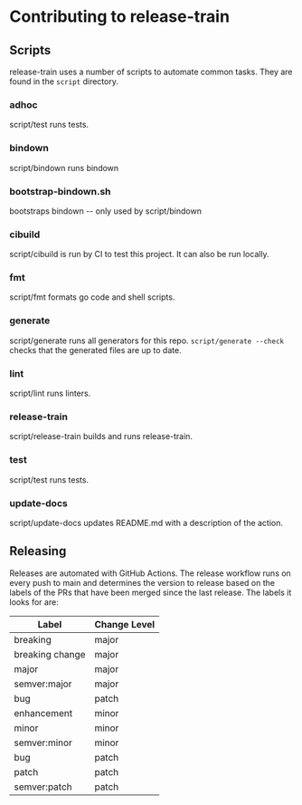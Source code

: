 # Contributing to release-train

## Scripts

release-train uses a number of scripts to automate common tasks. They are found in the
`script` directory.

<!--- start script descriptions --->

### adhoc

script/test runs tests.

### bindown

script/bindown runs bindown

### bootstrap-bindown.sh

bootstraps bindown -- only used by script/bindown

### cibuild

script/cibuild is run by CI to test this project. It can also be run locally.

### fmt

script/fmt formats go code and shell scripts.

### generate

script/generate runs all generators for this repo.
`script/generate --check` checks that the generated files are up to date.

### lint

script/lint runs linters.

### release-train

script/release-train builds and runs release-train.

### test

script/test runs tests.

### update-docs

script/update-docs updates README.md with a description of the action.

<!--- end script descriptions --->

## Releasing

Releases are automated with GitHub Actions. The release workflow runs on every push to main and determines the version
to release based on the labels of the PRs that have been merged since the last release. The labels it looks for are:

| Label           | Change Level |
|-----------------|--------------|
| breaking        | major        |
| breaking change | major        |
| major           | major        |
| semver:major    | major        |
| bug             | patch        |
| enhancement     | minor        |
| minor           | minor        |
| semver:minor    | minor        |
| bug             | patch        |
| patch           | patch        |
| semver:patch    | patch        |
